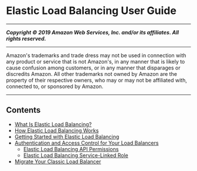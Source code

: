 # Elastic Load Balancing User Guide

-----
*****Copyright &copy; 2019 Amazon Web Services, Inc. and/or its affiliates. All rights reserved.*****

-----
Amazon's trademarks and trade dress may not be used in 
     connection with any product or service that is not Amazon's, 
     in any manner that is likely to cause confusion among customers, 
     or in any manner that disparages or discredits Amazon. All other 
     trademarks not owned by Amazon are the property of their respective
     owners, who may or may not be affiliated with, connected to, or 
     sponsored by Amazon.

-----
## Contents
+ [What Is Elastic Load Balancing?](what-is-load-balancing.md)
+ [How Elastic Load Balancing Works](how-elastic-load-balancing-works.md)
+ [Getting Started with Elastic Load Balancing](load-balancer-getting-started.md)
+ [Authentication and Access Control for Your Load Balancers](load-balancer-authentication-access-control.md)
   + [Elastic Load Balancing API Permissions](elb-api-permissions.md)
   + [Elastic Load Balancing Service-Linked Role](elb-service-linked-roles.md)
+ [Migrate Your Classic Load Balancer](migrate-to-application-load-balancer.md)